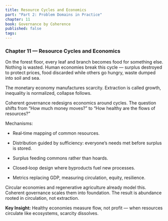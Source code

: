 ```yaml
---
title: Resource Cycles and Economics
part: "Part 2: Problem Domains in Practice"
chapter: 11
book: Governance by Coherence
published: false
tags:
---
```

### Chapter 11 — Resource Cycles and Economics

On the forest floor, every leaf and branch becomes food for something else. Nothing is wasted. Human economies break this cycle — surplus destroyed to protect prices, food discarded while others go hungry, waste dumped into soil and sea.

The monetary economy manufactures scarcity. Extraction is called growth, inequality is normalized, collapse follows.

Coherent governance redesigns economics around cycles. The question shifts from “How much money moves?” to “How healthy are the flows of resources?”

Mechanisms:

- Real‑time mapping of common resources.
    
- Distribution guided by sufficiency: everyone’s needs met before surplus is stored.
    
- Surplus feeding commons rather than hoards.
    
- Closed‑loop design where byproducts fuel new processes.
    
- Metrics replacing GDP, measuring circulation, equity, resilience.
    

Circular economies and regenerative agriculture already model this. Coherent governance scales them into foundation. The result is abundance rooted in circulation, not extraction.

**Key Insight:** Healthy economies measure flow, not profit — when resources circulate like ecosystems, scarcity dissolves.